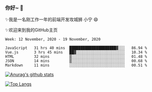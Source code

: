 ### 你好~  👋

✨我是一名刚工作一年的前端开发攻城狮 小宁 😄

✨欢迎来到我的GitHub主页
<!--
**7148505/7148505** is a ✨ _special_ ✨ repository because its `README.md` (this file) appears on your GitHub profile.

Here are some ideas to get you started:

- 🔭 I’m currently working on ...
- 🌱 I’m currently learning ...
- 👯 I’m looking to collaborate on ...
- 🤔 I’m looking for help with ...
- 💬 Ask me about ...
- 📫 How to reach me: ...
- 😄 Pronouns: ...
- ⚡ Fun fact: ...
-->

<!--START_SECTION:waka-->
```text
Week: 12 November, 2020 - 19 November, 2020

JavaScript   31 hrs 40 mins  █████████████████████▓░░░   86.94 % 
Vue.js       3 hrs 45 mins   ██▓░░░░░░░░░░░░░░░░░░░░░░   10.34 % 
HTML         32 mins         ▒░░░░░░░░░░░░░░░░░░░░░░░░   01.48 % 
JSON         14 mins         ▒░░░░░░░░░░░░░░░░░░░░░░░░   00.68 % 
Markdown     11 mins         ░░░░░░░░░░░░░░░░░░░░░░░░░   00.51 % 
```
<!--END_SECTION:waka-->

[![Anurag's github stats](https://github-readme-stats.vercel.app/api?username=ZhangNing-debug)](https://github.com/anuraghazra/github-readme-stats)

[![Top Langs](https://github-readme-stats.vercel.app/api/top-langs/?username=ZhangNing-debug&layout=compact)](https://github.com/anuraghazra/github-readme-stats)
